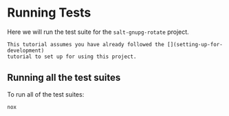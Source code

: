 # Running Tests

Here we will run the test suite for the `salt-gnupg-rotate` project.

```{note}
This tutorial assumes you have already followed the [](setting-up-for-development)
tutorial to set up for using this project.
```

## Running all the test suites

To run all of the test suites:

```bash
nox
```
